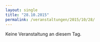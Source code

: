 ```yaml
---
layout: single
title: "28.10.2015"
permalink: /veranstaltungen/2015/10/28/
---
```


Keine Veranstaltung an diesem Tag.

